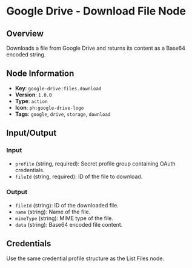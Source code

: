 # Google Drive - Download File Node

## Overview
Downloads a file from Google Drive and returns its content as a Base64 encoded string.

## Node Information
- **Key**: `google-drive:files.download`
- **Version**: `1.0.0`
- **Type**: `action`
- **Icon**: `ph:google-drive-logo`
- **Tags**: `google`, `drive`, `storage`, `download`

## Input/Output
### Input
- `profile` (string, required): Secret profile group containing OAuth credentials.
- `fileId` (string, required): ID of the file to download.

### Output
- `fileId` (string): ID of the downloaded file.
- `name` (string): Name of the file.
- `mimeType` (string): MIME type of the file.
- `data` (string): Base64 encoded file content.

## Credentials
Use the same credential profile structure as the List Files node.
